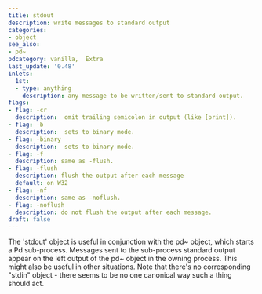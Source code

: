 ```yaml
---
title: stdout
description: write messages to standard output
categories:
- object
see_also:
- pd~
pdcategory: vanilla,  Extra
last_update: '0.48'
inlets:
  1st:
  - type: anything
    description: any message to be written/sent to standard output.
flags:
- flag: -cr
  description:  omit trailing semicolon in output (like [print]).
- flag: -b
  description:  sets to binary mode.
- flag: -binary
  description:  sets to binary mode.
- flag: -f
  description: same as -flush.
- flag: -flush
  description: flush the output after each message 
  default: on W32
- flag: -nf
  description: same as -noflush.
- flag: -noflush
  description: do not flush the output after each message.  
draft: false
---
```

The 'stdout' object is useful in conjunction with the pd~ object, which starts a Pd sub-process. Messages sent to the sub-process standard output appear on the left output of the pd~ object in the owning process. This might also be useful in other situations. Note that there's no corresponding "stdin" object - there seems to be no one canonical way such a thing should act.
